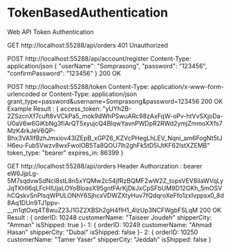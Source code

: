 # TokenBasedAuthentication
Web API Token Authentication

GET http://localhost:55288/api/orders 401 Unauthorized

POST http://localhost:55288/api/account/register
Content-Type: application/json 
{ "userName": "Somprasong", "password": "123456", "confirmPassword": "123456" }
200 OK

POST http://localhost:55288/token
Content-Type: application/x-www-form-urlencoded or Content-Type: application/json
grant_type=password&username=Somprasong&password=123456 
200 OK
Example Result : 
{ access_token: "yUYh2B-2ZSzcnXf7cuft8vVCkPa5_mok9dWhPSwuARc98zAxFqW-oPv-htVvSXjoDa-U0aV6w6GiKbNg3fiArQT5xyujcQ4BlqwYavnPWDpR2RWd2ymjZmmoXXfs7MzK4rkJeV6QP-Bhx3VA1lfBzhJmxiov43lZEpB_xGPZ6_KZVcPHegLhLEV_Nqni_am6FogNt5tJH6eu-Fub5Vwzv8wxFwolOB5Ta8QOU7lh2ghFk5tD5IJtKF62lstXZEMB" token_type: "bearer" expires_in: 86399 }

GET http://localhost:55288/api/orders 
Header Authorization : bearer eW6JjpLg-5M7sqdvwSdNcI8stL8n5xYQMw2c54jfRzBQMF2wW2Z_topsVEV8iIaWVqLyJqTKHI6qLFcHIUjaLOYoBloasX95gntFArKjDkJxCpSFbUM9D12GKh_5mOSVhCQskvSnPIsqWPULONhY6SjhcxVDWZXtyHuv7fQdqroXeFfo1zxIvppsx0_8d8Aq1DUn9TJ1ppv-__m1qtOxq4T8wuZ23J1GZ2XBSh2gH4flH1_4lzUp3NCFWgbFSLqM 200 OK Result : { orderID: 10248 customerName: "Taiseer Joudeh" shipperCity: "Amman" isShipped: true }- 1: { orderID: 10249 customerName: "Ahmad Hasan" shipperCity: "Dubai" isShipped: false }- 2: { orderID: 10250 customerName: "Tamer Yaser" shipperCity: "Jeddah" isShipped: false }
